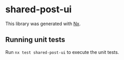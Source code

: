 # shared-post-ui

This library was generated with [Nx](https://nx.dev).

## Running unit tests

Run `nx test shared-post-ui` to execute the unit tests.
